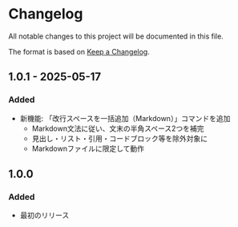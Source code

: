 # Changelog

All notable changes to this project will be documented in this file.

The format is based on [Keep a Changelog](https://keepachangelog.com/en/1.0.0/).

## 1.0.1 - 2025-05-17

### Added

- 新機能: 「改行スペースを一括追加（Markdown）」コマンドを追加
  - Markdown文法に従い、文末の半角スペース2つを補完
  - 見出し・リスト・引用・コードブロック等を除外対象に
  - Markdownファイルに限定して動作

## 1.0.0

### Added

- 最初のリリース
